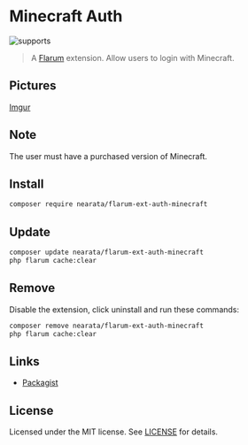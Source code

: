 # Minecraft Auth

![supports](https://flarum-badge-api.davwheat.dev/v1/compat-latest/nearata/flarum-ext-auth-minecraft)

> A [Flarum](http://flarum.org) extension. Allow users to login with Minecraft.

## Pictures

[Imgur](https://imgur.com/a/UjBgv7U)

## Note

The user must have a purchased version of Minecraft.

## Install

```sh
composer require nearata/flarum-ext-auth-minecraft
```

## Update

```sh
composer update nearata/flarum-ext-auth-minecraft
php flarum cache:clear
```

## Remove

Disable the extension, click uninstall and run these commands:

```sh
composer remove nearata/flarum-ext-auth-minecraft
php flarum cache:clear
```

## Links

- [Packagist](https://packagist.org/packages/nearata/flarum-ext-auth-minecraft)

## License

Licensed under the MIT license. See [LICENSE](LICENSE) for details.
